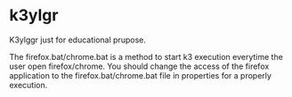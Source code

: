 # k3ylgr
K3ylggr just for educational prupose.

The firefox.bat/chrome.bat is a method to start k3 execution everytime the user open
firefox/chrome. You should change the access of the firefox application to the firefox.bat/chrome.bat file
in properties for a properly execution.
